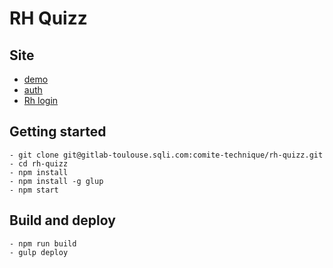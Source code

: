 # RH Quizz

## Site
- [demo](http://rh-quizz.comite-technique.static.toulouse.sqli.com/)
- [auth](.user.passwd)
- [Rh login](client.config.prod.json)

## Getting started
    - git clone git@gitlab-toulouse.sqli.com:comite-technique/rh-quizz.git
    - cd rh-quizz
    - npm install
    - npm install -g glup
    - npm start

## Build and deploy
    - npm run build
    - gulp deploy